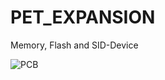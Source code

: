 # PET_EXPANSION
Memory, Flash and SID-Device


![PCB](https://github.com/cbmuser/PET_EXPANSION/images/pet_expansion.jpg)